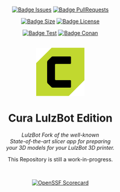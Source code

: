 <br>

<div align = center>

[![Badge Issues]][Issues]
[![Badge PullRequests]][PullRequests]

[![Badge Size]][#]
[![Badge License]][License]

[![Badge Test]][Test]
[![Badge Conan]][Conan]
<br>
<br>

![Logo]

# Cura LulzBot Edition

*LulzBot Fork of the well-known* <br>
*State-of-the-art slicer app for preparing* <br>
*your 3D models for your LulzBot 3D printer.*

This Repository is still a work-in-progress.

<br>

[![OpenSSF Scorecard](https://api.securityscorecards.dev/projects/github.com/lulzbot3d/CuraLE/badge)](https://api.securityscorecards.dev/projects/github.com/lulzbot3d/CuraLE)

</div>

<br>

<!----------------------------------------------------------------------------->

[PullRequests]: https://github.com/lulzbot3d/CuraLE/pulls
[Issues]: https://github.com/lulzbot3d/CuraLE/issues
[Conan]: https://github.com/lulzbot3d/CuraLE/actions/workflows/conan-package.yml
[Test]: https://github.com/lulzbot3d/CuraLE/actions/workflows/unit-test.yml

[License]: LICENSE
[Logo]: resources/images/cura-icon.png
[#]: #


<!---------------------------------[ Badges ]---------------------------------->

[Badge PullRequests]: https://img.shields.io/github/issues-pr/lulzbot3d/curale?style=for-the-badge&logoColor=white&labelColor=bb9f3e&color=937d31&logo=GitExtensions
[Badge License]: https://img.shields.io/badge/License-LGPL3-336887.svg?style=for-the-badge&labelColor=458cb5&logoColor=white&logo=GNU
[Badge Issues]: https://img.shields.io/github/issues/lulzbot3d/curale?style=for-the-badge&logoColor=white&labelColor=c34360&color=933349&logo=AdBlock
[Badge Conan]: https://img.shields.io/github/actions/workflow/status/lulzbot3d/CuraLE/conan-package.yml?branch=main&style=for-the-badge&logoColor=white&labelColor=6185aa&color=4c6987&logo=Conan&label=Conan%20Package
[Badge Test]: https://img.shields.io/github/actions/workflow/status/lulzbot3d/CuraLE/unit-test.yml?branch=main&style=for-the-badge&logoColor=white&labelColor=4a999d&color=346c6e&logo=Codacy&label=Unit%20Test
[Badge Size]: https://img.shields.io/github/repo-size/lulzbot3d/curale?style=for-the-badge&logoColor=white&labelColor=715a97&color=584674&logo=GoogleAnalytics
